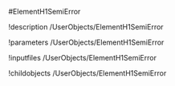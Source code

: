<!-- MOOSE Object Documentation Stub: Remove this when content is added. -->
#ElementH1SemiError

!description /UserObjects/ElementH1SemiError

!parameters /UserObjects/ElementH1SemiError

!inputfiles /UserObjects/ElementH1SemiError

!childobjects /UserObjects/ElementH1SemiError
